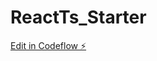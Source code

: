 # ReactTs_Starter

[Edit in Codeflow ⚡️](https://stackblitz.com/~/github.com/iamKarthikRam/ReactTs_Starter)